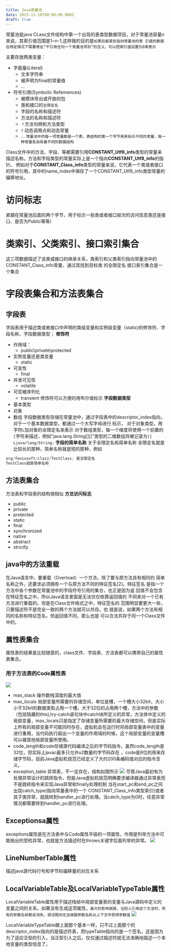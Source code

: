 ```yaml
---
title: Java常量池
date: 2023-11-18T00:00:00.000Z
draft: true
---
```

常量池是java CLass文件结构中第一个出现的表类型数据项目，对于常量池容量n来说，其索引值范围是1~n-1,这样做的目的是`如果后面某些指向常量池的索
引值的数据在特定情况下需要表达“不引用任何一个常量池项目”的含义，可以把索引值设置为0来表示`

主要存放两类变量：
- 字面量(Literal)
    - 文本字符串
    - 被声明为final的常量值
    - ...
- 符号引用(Symbolic Refenrences)
    - 被模块导出或开放的包
    - 类和接口的`全限定名`
    - 字段的名称和描述符
    - 方法的名称和描述符
    - `？`方法句柄和方法类型
    - `?` 动态调用点和动态常量
    - ...
`常量池中的每一项常量都是一个表，表结构的第一个字节用来标示不同的常量，每一种常量各自有着不同的数据结构`

Class文件中的方法、字段、等都需要引用**CONSTANT_Utf8_info**类型的常量来描述名称。方法和字段类型的常量实际上是一个指向**CONSTANT_Utf8_info**的指针。
例如对于**CONSTANT_Class_info**类型的常量来说，它代表一个类或者接口的符号引用，其中的name_index中保存了一个CONSTANT_Utf8_info类型常量的偏移地址。

# 访问标志
紧跟在常量池后面的两个字节，用于标示一些类或者接口层次的访问信息类还是接口、是否为Public等等）

# 类索引、父类索引、接口索引集合
这三项数据描述了该类或接口的继承关系，类索引和父类索引指向常量池中的CONSTANT_Class_info常量，通过其找到目标类
的全限定名
接口索引集合是一个集合

# 字段表集合和方法表集合
## 字段表
字段表用于描述类或者接口中声明的类级变量和实例级变量（static)的修饰符、字段名称、字段数据类型；
**修饰符**
- 作用域：
    - public\private\protected
- 实例变量还是类变量
    - static
- 可变性
    - final
- 并发可见性
    - volatile
- 可否被序列化
    - transient
修饰符可以方便的用布尔值标示
**字段数据类型**
- 基本类型
- 对象
- 数组
字段数据类型存储在常量池中，通过字段表中的descriptor_index指向，对于一个基本数据类型，都通过一个大写字母进行
标示，
对于对象类型，用字符`L`加对象的全限定名来表示
对于数组类型，每一个维度将使用一个前置的`[`字符来描述，例如"java.lang.String[][]"类型的二维数组将被记录为`[[
Ljava/lang/String;`
**字段的简单名称**
关于全限定名和简单名称
全限定名就是比较长的那种，简单名称就是短的那种，例如
```java
org/fenixsoft/clazz/TestClass; 是全限定名
TestClass就是简单名称
```
## 方法表集合
方法表和字段表的结构很相似
**方法访问标志**
- public
- private
- protected
- static
- final
- synchronized
- native
- abstract
- strictfp

## java中的方法重载
在Java语言中，要重载（Overload）一个方法，除了要与原方法具有相同的
简单名称之外，还要求必须拥有一个与原方法不同的特征签名[2]。特征签名
是指一个方法中各个参数在常量池中的字段符号引用的集合，也正是因为返
回值不会包含在特征签名之中，所以Java语言里面是无法仅仅依靠返回值的
不同来对一个已有方法进行重载的。但是在Class文件格式之中，特征签名的
范围明显要更大一些，只要描述符不是完全一致的两个方法就可以共存。也
就是说，如果两个方法有相同的名称和特征签名，但返回值不同，那么也是
可以合法共存于同一个Class文件中的。

## 属性表集合
属性表的结果是比较随意的，class文件、字段表、方法表都可以携带自己的属性表集合。
### 用于方法表的Code属性表
![](https://imagebed-1300955178.cos.ap-beijing.myqcloud.com/202311221813783.png)

- max_stack 操作数栈深度的最大值
- max_locals 局部变量所需要的存储空间，单位是槽，一个槽大小32bit，大小小于32bit的数据类型占用一个槽，大于32位的占用两个槽，方法中的参数（包括隐藏的this),try-catch语句块中catch块所定义的异常，方法体中定义的局部变量，max_locals只是指定了存储变量所需要的最大存储空间，但是实际上所有的局部变量不可能同时存在，虚拟机会在运行时将局部变量表中的变量进行重用，当代码执行超出一个变量的作用域的时候，这个局部变量的变量槽可以被其他局部变量所使用。
- code_length和code存储源代码编译之后的字节码指令，虽然code_length是32位，但实际上javac最多只允许u2数量的字节码存在 ，code是8位的用来存储字节码，目前Java虚拟机规范已经定义了大约200条编码值对应的指令含义。
- exception_table 异常表，不一定存在，结构如图所示
![](https://imagebed-1300955178.cos.ap-beijing.myqcloud.com/202311221848786.png)
尽管Java最初有为处理异常设计的跳转指令，但是Java虚拟机规范明确要求编译器通过异常表而不是跳转指令来实现Java异常和finally处理机制
当在start_pc和end_pc之间出现catch_type(指向常量表中的一个  CONSTANT_Class_info类型索引)或者其子类异常，就跳转到handler_pc进行处理。当catch_type为0时，任意异常情况都需要转到handler_pc进行处理。
## Exceptionsa属性
exceptions属性是在方法表中与Code属性平级的一项属性，作用是列举方法中可能抛出的受检异常，也就是方法描述时在throws关键字后面列举的异常。
![](https://imagebed-1300955178.cos.ap-beijing.myqcloud.com/202311221909952.png)
## LineNumberTable属性
描述java源代码行号和字节码偏移量的对应关系
## LocalVariableTable及LocalVariableTypeTable属性
LocalVariableTable属性用于描述栈帧中局部变量表的变量与Java源码中定义的变量之间的关系，如果没有生成这项属性，`最大的影响就是，当别人引用这个方法时，所有的参数名称都会消失，调试期间无法根据参数名称从上下文中获得参数值`
![](https://imagebed-1300955178.cos.ap-beijing.myqcloud.com/202311221947869.png)

LocalVariableTypeTable跟上面那个基本一样，只不过上面那个的descriptor_index指向的是描述符表，而typeTable指向的是一个签名，这是因为为了适应泛型的引入，当泛型引入之后，仅仅通过描述符就无法准确地描述一个本地变量的类型信息了。


















